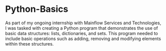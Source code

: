 # Python-Basics
As part of my ongoing internship with Mainflow Services and Technologies, I was tasked with creating a Python program that demonstrates the use of basic data structures: lists, dictionaries, and sets. This program needed to include basic operations such as adding, removing and modifying elements within these structures. 
